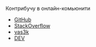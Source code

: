 Контрибучу в онлайн-комьюнити 
* [GitHub](https://github.com/) 
* [StackOverflow](https://stackoverflow.com/) 
* [vas3k](https://vas3k.club) 
* [DEV](https://dev.to)
